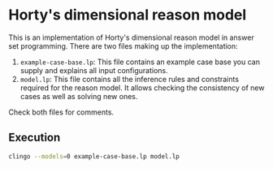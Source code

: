 # Horty's dimensional reason model

This is an implementation of Horty's dimensional reason model in answer set programming.
There are two files making up the implementation:

1. `example-case-base.lp`: This file contains an example case base you can supply and explains all input configurations.
2. `model.lp`: This file contains all the inference rules and constraints required for the reason model. It allows checking the consistency of new cases as well as solving new ones.

Check both files for comments.

## Execution

```sh
clingo --models=0 example-case-base.lp model.lp
```
